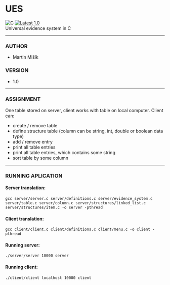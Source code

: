 # UES
![C](https://img.shields.io/badge/C-00599C?style=flat-square&logo=c&logoColor=white)
[![Latest 1.0](https://img.shields.io/badge/latest-v1.0-red.svg?style=flat-square)]()  
Universal evidence system in C

----
### AUTHOR
- Martin Mišík

### VERSION
- 1.0
---

### ASSIGNMENT
One table stored on server, client works with table on local computer. Client can:
- create / remove table
- define structure table (column can be string, int, double or boolean data type)
- add / remove entry
- print all table entries
- print all table entries, which contains some string
- sort table by some column

---
### RUNNING APLICATION
#### Server translation:
	gcc server/server.c server/definitions.c server/evidence_system.c server/table.c server/column.c server/structures/linked_list.c server/structures/item.c -o server -pthread
#### Client translation:
	gcc client/client.c client/definitions.c client/menu.c -o client -pthread

#### Running server:
	./server/server 10000 server
#### Running client:
	./client/client localhost 10000 client

